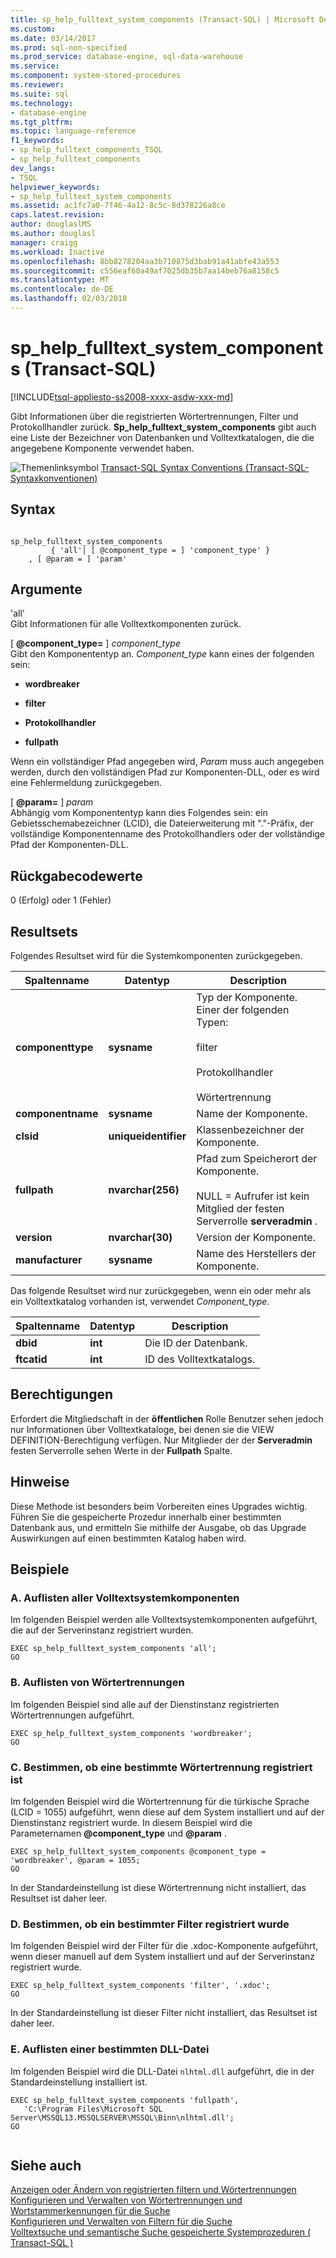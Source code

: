 ```yaml
---
title: sp_help_fulltext_system_components (Transact-SQL) | Microsoft Docs
ms.custom: 
ms.date: 03/14/2017
ms.prod: sql-non-specified
ms.prod_service: database-engine, sql-data-warehouse
ms.service: 
ms.component: system-stored-procedures
ms.reviewer: 
ms.suite: sql
ms.technology:
- database-engine
ms.tgt_pltfrm: 
ms.topic: language-reference
f1_keywords:
- sp_help_fulltext_components_TSQL
- sp_help_fulltext_components
dev_langs:
- TSQL
helpviewer_keywords:
- sp_help_fulltext_system_components
ms.assetid: ac1fc7a0-7f46-4a12-8c5c-8d378226a8ce
caps.latest.revision: 
author: douglaslMS
ms.author: douglasl
manager: craigg
ms.workload: Inactive
ms.openlocfilehash: 8bb8278204aa3b710875d3bab91a41abfe43a553
ms.sourcegitcommit: c556eaf60a49af7025db35b7aa14beb76a8158c5
ms.translationtype: MT
ms.contentlocale: de-DE
ms.lasthandoff: 02/03/2018
---
```

# <a name="sphelpfulltextsystemcomponents-transact-sql"></a>sp_help_fulltext_system_components (Transact-SQL)
[!INCLUDE[tsql-appliesto-ss2008-xxxx-asdw-xxx-md](../../includes/tsql-appliesto-ss2008-xxxx-asdw-xxx-md.md)]

  Gibt Informationen über die registrierten Wörtertrennungen, Filter und Protokollhandler zurück. **Sp_help_fulltext_system_components** gibt auch eine Liste der Bezeichner von Datenbanken und Volltextkatalogen, die die angegebene Komponente verwendet haben.  
  
 ![Themenlinksymbol](../../database-engine/configure-windows/media/topic-link.gif "Topic link icon") [Transact-SQL Syntax Conventions (Transact-SQL-Syntaxkonventionen)](../../t-sql/language-elements/transact-sql-syntax-conventions-transact-sql.md)  
  
## <a name="syntax"></a>Syntax  
  
```  
  
sp_help_fulltext_system_components   
         { 'all'| [ @component_type = ] 'component_type' }  
    , [ @param = ] 'param'  
```  
  
## <a name="arguments"></a>Argumente  
 'all'  
 Gibt Informationen für alle Volltextkomponenten zurück.  
  
 [ **@component_type=** ] *component_type*  
 Gibt den Komponententyp an. *Component_type* kann eines der folgenden sein:  
  
-   **wordbreaker**  
  
-   **filter**  
  
-   **Protokollhandler**  
  
-   **fullpath**  
  
 Wenn ein vollständiger Pfad angegeben wird, *Param* muss auch angegeben werden, durch den vollständigen Pfad zur Komponenten-DLL, oder es wird eine Fehlermeldung zurückgegeben.  
  
 [ **@param=** ] *param*  
 Abhängig vom Komponententyp kann dies Folgendes sein: ein Gebietsschemabezeichner (LCID), die Dateierweiterung mit "."-Präfix, der vollständige Komponentenname des Protokollhandlers oder der vollständige Pfad der Komponenten-DLL.  
  
## <a name="return-code-values"></a>Rückgabecodewerte  
 0 (Erfolg) oder 1 (Fehler)  
  
## <a name="result-sets"></a>Resultsets  
 Folgendes Resultset wird für die Systemkomponenten zurückgegeben.  
  
|Spaltenname|Datentyp|Description|  
|-----------------|---------------|-----------------|  
|**componenttype**|**sysname**|Typ der Komponente. Einer der folgenden Typen:<br /><br /> filter<br /><br /> Protokollhandler<br /><br /> Wörtertrennung|  
|**componentname**|**sysname**|Name der Komponente.|  
|**clsid**|**uniqueidentifier**|Klassenbezeichner der Komponente.|  
|**fullpath**|**nvarchar(256)**|Pfad zum Speicherort der Komponente.<br /><br /> NULL = Aufrufer ist kein Mitglied der festen Serverrolle **serveradmin** .|  
|**version**|**nvarchar(30)**|Version der Komponente.|  
|**manufacturer**|**sysname**|Name des Herstellers der Komponente.|  
  
 Das folgende Resultset wird nur zurückgegeben, wenn ein oder mehr als ein Volltextkatalog vorhanden ist, verwendet *Component_type*.  
  
|Spaltenname|Datentyp|Description|  
|-----------------|---------------|-----------------|  
|**dbid**|**int**|Die ID der Datenbank.|  
|**ftcatid**|**int**|ID des Volltextkatalogs.|  
  
## <a name="permissions"></a>Berechtigungen  
 Erfordert die Mitgliedschaft in der **öffentlichen** Rolle Benutzer sehen jedoch nur Informationen über Volltextkataloge, bei denen sie die VIEW DEFINITION-Berechtigung verfügen. Nur Mitglieder der der **Serveradmin** festen Serverrolle sehen Werte in der **Fullpath** Spalte.  
  
## <a name="remarks"></a>Hinweise  
 Diese Methode ist besonders beim Vorbereiten eines Upgrades wichtig. Führen Sie die gespeicherte Prozedur innerhalb einer bestimmten Datenbank aus, und ermitteln Sie mithilfe der Ausgabe, ob das Upgrade Auswirkungen auf einen bestimmten Katalog haben wird.  
  
## <a name="examples"></a>Beispiele  
  
### <a name="a-listing-all-full-text-system-components"></a>A. Auflisten aller Volltextsystemkomponenten  
 Im folgenden Beispiel werden alle Volltextsystemkomponenten aufgeführt, die auf der Serverinstanz registriert wurden.  
  
```  
EXEC sp_help_fulltext_system_components 'all';  
GO  
```  
  
### <a name="b-listing-word-breakers"></a>B. Auflisten von Wörtertrennungen  
 Im folgenden Beispiel sind alle auf der Dienstinstanz registrierten Wörtertrennungen aufgeführt.  
  
```  
EXEC sp_help_fulltext_system_components 'wordbreaker';  
GO  
```  
  
### <a name="c-determining-whether-a-specific-word-breaker-is-registered"></a>C. Bestimmen, ob eine bestimmte Wörtertrennung registriert ist  
 Im folgenden Beispiel wird die Wörtertrennung für die türkische Sprache (LCID = 1055) aufgeführt, wenn diese auf dem System installiert und auf der Dienstinstanz registriert wurde. In diesem Beispiel wird die Parameternamen  **@component_type**  und  **@param** .  
  
```  
EXEC sp_help_fulltext_system_components @component_type = 'wordbreaker', @param = 1055;  
GO  
```  
  
 In der Standardeinstellung ist diese Wörtertrennung nicht installiert, das Resultset ist daher leer.  
  
### <a name="d-determining-whether-a-specific-filter-has-been-registered"></a>D. Bestimmen, ob ein bestimmter Filter registriert wurde  
 Im folgenden Beispiel wird der Filter für die .xdoc-Komponente aufgeführt, wenn dieser manuell auf dem System installiert und auf der Serverinstanz registriert wurde.  
  
```  
EXEC sp_help_fulltext_system_components 'filter', '.xdoc';  
GO  
```  
  
 In der Standardeinstellung ist dieser Filter nicht installiert, das Resultset ist daher leer.  
  
### <a name="e-listing-a-specific-dll-file"></a>E. Auflisten einer bestimmten DLL-Datei  
 Im folgenden Beispiel wird die DLL-Datei `nlhtml.dll` aufgeführt, die in der Standardeinstellung installiert ist.  
  
```  
EXEC sp_help_fulltext_system_components 'fullpath',   
   'C:\Program Files\Microsoft SQL Server\MSSQL13.MSSQLSERVER\MSSQL\Binn\nlhtml.dll';  
GO  
  
```  
  
## <a name="see-also"></a>Siehe auch  
 [Anzeigen oder Ändern von registrierten filtern und Wörtertrennungen](../../relational-databases/search/view-or-change-registered-filters-and-word-breakers.md)   
 [Konfigurieren und Verwalten von Wörtertrennungen und Wortstammerkennungen für die Suche](../../relational-databases/search/configure-and-manage-word-breakers-and-stemmers-for-search.md)   
 [Konfigurieren und Verwalten von Filtern für die Suche](../../relational-databases/search/configure-and-manage-filters-for-search.md)   
 [Volltextsuche und semantische Suche gespeicherte Systemprozeduren &#40; Transact-SQL &#41;](../../relational-databases/system-stored-procedures/full-text-search-and-semantic-search-stored-procedures-transact-sql.md)  
  
  
